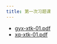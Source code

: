 ```yaml
---
title: 第一次习题课
---
```


- [gyx-xtk-01.pdf](xtk-doc/1/gyx-xtk-01.pdf)
- [xq-xtk-01.pdf](xtk-doc/1/xq-xtk-01.pdf)

